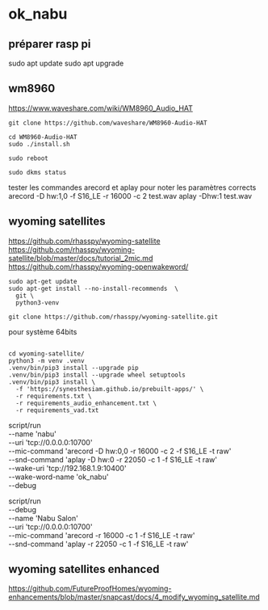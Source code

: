 # ok_nabu

## préparer rasp pi

sudo apt update
sudo apt upgrade

## wm8960

https://www.waveshare.com/wiki/WM8960_Audio_HAT
```code bash
git clone https://github.com/waveshare/WM8960-Audio-HAT
```
```code bash
cd WM8960-Audio-HAT
sudo ./install.sh 
```
```code bash
sudo reboot
```
```code bash
sudo dkms status
```
tester les commandes arecord et aplay pour noter les paramètres corrects
arecord -D hw:1,0 -f S16_LE -r 16000 -c 2 test.wav
aplay -Dhw:1 test.wav

## wyoming satellites
https://github.com/rhasspy/wyoming-satellite
https://github.com/rhasspy/wyoming-satellite/blob/master/docs/tutorial_2mic.md
https://github.com/rhasspy/wyoming-openwakeword/

```code bash
sudo apt-get update
sudo apt-get install --no-install-recommends  \
  git \
  python3-venv
```

```code bash
git clone https://github.com/rhasspy/wyoming-satellite.git
```

pour système 64bits

```code bash

cd wyoming-satellite/
python3 -m venv .venv
.venv/bin/pip3 install --upgrade pip
.venv/bin/pip3 install --upgrade wheel setuptools
.venv/bin/pip3 install \
  -f 'https://synesthesiam.github.io/prebuilt-apps/' \
  -r requirements.txt \
  -r requirements_audio_enhancement.txt \
  -r requirements_vad.txt
```
script/run  \
--name 'nabu' \
--uri 'tcp://0.0.0.0:10700'  \
--mic-command 'arecord -D hw:0,0 -r 16000 -c 2 -f S16_LE -t raw'  \
--snd-command 'aplay -D hw:0 -r 22050 -c 1 -f S16_LE -t raw' \
--wake-uri 'tcp://192.168.1.9:10400' \
--wake-word-name 'ok_nabu' \
--debug


script/run \
  --debug \
  --name 'Nabu Salon' \
  --uri 'tcp://0.0.0.0:10700' \
  --mic-command 'arecord -r 16000 -c 1 -f S16_LE -t raw' \
  --snd-command 'aplay -r 22050 -c 1 -f S16_LE -t raw'

## wyoming satellites enhanced


https://github.com/FutureProofHomes/wyoming-enhancements/blob/master/snapcast/docs/4_modify_wyoming_satellite.md
